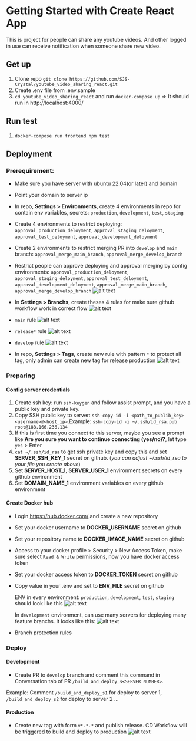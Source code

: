 # Getting Started with Create React App
This is project for people can share any youtube videos. And other logged in use can receive notification when someone share new video.

## Get up
1. Clone repo `git clone https://github.com/SJS-Crystal/youtube_video_sharing_react.git`
2. Create .env file from .env.sample
2. `cd youtube_video_sharing_react` and run `docker-compose up`
=> It should run in http://localhost:4000/

## Run test
1. `docker-compose run frontend npm test`

## Deployment

### Prerequirement:
- Make sure you have server with ubuntu 22.04(or later) and domain
- Point your domain to server ip
- In repo, **Settings > Environments**, create 4 environments in repo for contain env variables, secrets: `production`, `development`, `test`, `staging`
- Create 4 environments to restrict deploying: `approval_production_deloyment`, `approval_staging_deloyment`, `approval_test_deloyment`, `approval_development_deloyment`
- Create 2 environments to restrict merging PR into `develop` and `main` branch: `approval_merge_main_branch`, `approval_merge_develop_branch`
- Restrict people can approve deploying and approval merging by config environments: `approval_production_deloyment`, `approval_staging_deloyment`, `approval_test_deloyment`, `approval_development_deloyment`, `approval_merge_main_branch`, `approval_merge_develop_branch`
        ![alt text](image-2.png)
- In **Settings > Branchs**, create theses 4 rules for make sure github workflow work in correct flow
![alt text](image-6.png)

- `main` rule
![alt text](image-4.png)

- `release*` rule
![alt text](image-5.png)

- `develop` rule 
![alt text](image-7.png)


- In repo, **Settings > Tags**, create new rule with pattern `*` to protect all tag, only admin can create new tag for release production
![alt text](image-8.png)




### Preparing
#### Config server credentials
1. Create ssh key: run `ssh-keygen` and follow assist prompt, and you have a public key and private key.
2. Copy SSH public key to server: `ssh-copy-id -i <path_to_publib_key> <username>@<host_ip>`.Example: `ssh-copy-id -i ~/.ssh/id_rsa.pub root@188.166.236.134`
3. If this is first time you connect to this server, maybe you see a prompt like **Are you sure you want to continue connecting (yes/no)?**, let type `yes` > Enter
4. `cat ~/.ssh/id_rsa` to get ssh private key and copy this and set **SERVER_SSH_KEY_1** secret on github. (*you can adjust ~/.ssh/id_rsa to your file you create above*)
5. Set **SERVER_HOST_1**, **SERVER_USER_1** environment secrets on every github environment
6. Set **DOMAIN_NAME_1** environment variables on every github environment


#### Create Docker hub
- Login https://hub.docker.com/ and create a new repository
- Set your docker username to **DOCKER_USERNAME** secret on github
- Set your repository name to **DOCKER_IMAGE_NAME** secret on github
- Access to your docker profile > Security > New Access Token, make sure select `Read & Write` permissions, now you have docker access token
- Set your docker access token to **DOCKER_TOKEN** secret on github
- Copy value in your .env and set to **ENV_FILE** secret on github

    ENV in every environment: `production`, `development`, `test`, `staging` should look like this
    ![alt text](image-1.png)

    In `development` environment, can use many servers for deploying many feature branchs. It looks like this:
    ![alt text](image.png)

- Branch protection rules




### Deploy
#### Development
- Create PR to `develop` branch and comment this command in Conversation tab of PR `/build_and_deploy_s<SERVER NUMBER>`.

Example: Comment `/build_and_deploy_s1` for deploy to server 1, `/build_and_deploy_s2` for deploy to server 2 ...

#### Production
- Create new tag with form `v*.*.*` and publish release. CD Workflow will be triggered to build and deploy to production 
![alt text](image-9.png)
